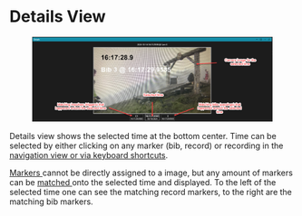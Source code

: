# Details View

<figure><img src="../../.gitbook/assets/image (2).png" alt=""><figcaption></figcaption></figure>

Details view shows the selected time at the bottom center. Time can be selected by either clicking on any marker (bib, record) or recording in the [navigation view or via keyboard shortcuts](../../competitions/navigation/).&#x20;

[Markers ](../../competitions/markers-and-recordings.md)cannot be directly assigned to a image, but any amount of markers can be [matched ](../../competitions/matching-between-images-and-markers.md)onto the selected time and displayed. To the left of the selected time one can see the matching record markers, to the right are the matching bib markers.&#x20;


